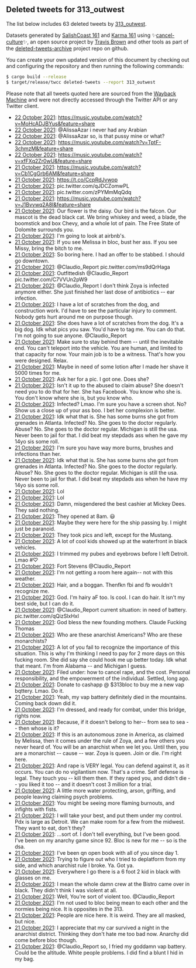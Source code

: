 ## Deleted tweets for 313_outwest

The list below includes 63 deleted tweets by
[313_outwest](https://twitter.com/313_outwest).



Datasets generated by [SalishCoast 161](https://twitter.com/SalishCoastA) and [Karma 161](https://twitter.com/KarmaOneSixOne)
using ✨[cancel-culture](https://github.com/travisbrown/cancel-culture)✨, an open source project by [Travis Brown](https://twitter.com/travisbrown) 
and other tools as part of the [deleted-tweets-archive](https://github.com/salcoast/deleted-tweets-archive/) project repo on github.

You can create your own updated version of this document by checking out and configuring the
repository and then running the following commands:

```bash
$ cargo build --release
$ target/release/twcc deleted-tweets --report 313_outwest
```

Please note that all tweets quoted here are sourced from the
[Wayback Machine](https://web.archive.org) and were not directly accessed through the Twitter API or
any Twitter client.

* [22 October 2021](https://web.archive.org/web/20211022004402/https://twitter.com/313_outwest/status/1451348569512763392): https://music.youtube.com/watch?v=MoHcADJBYus&feature=share
* [22 October 2021](https://web.archive.org/web/20211022003615/https://twitter.com/313_outwest/status/1451346582490648582): @AlissaAzar  i never had any Arabian
* [22 October 2021](https://web.archive.org/web/20211022003542/https://twitter.com/313_outwest/status/1451346444879732739): @AlissaAzar  so, is that pussy mine or what?
* [22 October 2021](https://web.archive.org/web/20211022002630/https://twitter.com/313_outwest/status/1451344164415705109): https://music.youtube.com/watch?v=TptF-3chmzM&feature=share
* [22 October 2021](https://web.archive.org/web/20211022002040/https://twitter.com/313_outwest/status/1451342664285130764): https://music.youtube.com/watch?v=xfFXq2Zr0wU&feature=share
* [21 October 2021](https://web.archive.org/web/20211021233845/https://twitter.com/313_outwest/status/1451332112817090571): https://music.youtube.com/watch?v=Cb1CgGrb6AM&feature=share
* [21 October 2021](https://web.archive.org/web/20211021233125/https://twitter.com/313_outwest/status/1451330312877740034): https://t.co/CcpRdJvwop
* [21 October 2021](https://web.archive.org/web/20211021233122/https://twitter.com/313_outwest/status/1451330274709499904): pic.twitter.com/qJDCZomwPL
* [21 October 2021](https://web.archive.org/web/20211021225529/https://twitter.com/313_outwest/status/1451321181630394379): pic.twitter.com/zPYMmMqQdq
* [21 October 2021](https://web.archive.org/web/20211021221344/https://twitter.com/313_outwest/status/1451310738841092124): https://music.youtube.com/watch?v=J1Bvvwq2A8I&feature=share
* [21 October 2021](https://web.archive.org/web/20211021200648/https://twitter.com/313_outwest/status/1451278784070512646): Our flower is the daisy. Our bird is the falcon. Our mascot is the dead black cat. We bring whiskey and weed, a blade, the boomstick and box Chevy, and a whole lot of pain. The Free State of Dolomite surrounds you.
* [21 October 2021](https://web.archive.org/web/20211021195840/https://twitter.com/313_outwest/status/1451276753683451904): I'm going to look at airbnb's.
* [21 October 2021](https://web.archive.org/web/20211021195810/https://twitter.com/313_outwest/status/1451276609386807297): If you see Melissa in bloc, bust her ass. If you see Missy, bring the bitch to me.
* [21 October 2021](https://web.archive.org/web/20211021195512/https://twitter.com/313_outwest/status/1451275880118980608): So boring here. I had an offer to be stabbed. I should go downtown.
* [21 October 2021](https://web.archive.org/web/20211021195225/https://twitter.com/313_outwest/status/1451275186506919946): @Claudio_Report  pic.twitter.com/ms9dQrHaga
* [21 October 2021](https://web.archive.org/web/20211021190600/https://twitter.com/313_outwest/status/1451263438085230592): Outfittedish  @Claudio_Report  pic.twitter.com/C7VVUn2pW9
* [21 October 2021](https://web.archive.org/web/20211021165727/https://twitter.com/313_outwest/status/1451231112907280387): @Claudio_Report  I don't think Zoya is infected anymore either. She just finished her last dose of antibiotics -- ear infection.
* [21 October 2021](https://web.archive.org/web/20211021164128/https://twitter.com/313_outwest/status/1451227059166932993): I have a lot of scratches from the dog, and construction work. I'd have to see the particular injury to comment. Nobody gets hurt around me on purpose though.
* [21 October 2021](https://web.archive.org/web/20211021163937/https://twitter.com/313_outwest/status/1451226572497702919): She does have a lot of scratches from the dog. It's a big dog. Idk what pics you saw. You'd have to tag me. You can do that. I'm not going to sue anyone.  @Claudio_Report
* [21 October 2021](https://web.archive.org/web/20211021162343/https://twitter.com/313_outwest/status/1451222571630796801): Make sure to stay behind them -- until the inevitable end. You can't teleport into the vehicle. You are human, and limited to that capacity for now. Your main job is to be a witness. That's how you were designed. Relax.
* [21 October 2021](https://web.archive.org/web/20211021160845/https://twitter.com/313_outwest/status/1451218845029441537): Maybe in need of some lotion after I made her shave it 5000 times for me.
* [21 October 2021](https://web.archive.org/web/20211021160508/https://twitter.com/313_outwest/status/1451217882554114055): Ask her for a pic. I got one. Does she?
* [21 October 2021](https://web.archive.org/web/20211021160431/https://twitter.com/313_outwest/status/1451217728862187522): Isn't it up to the abused to claim abuse? She doesn't need you to do that for her. She has Facebook. You know who she is. You don't know where she is, but you know who.
* [21 October 2021](https://web.archive.org/web/20211021160155/https://twitter.com/313_outwest/status/1451217128577589252): Infected? Lmao. I'm sure you have a screen shot. No? Show us a close up of your ass boo. I bet her complexion is better.
* [21 October 2021](https://web.archive.org/web/20211021160053/https://twitter.com/313_outwest/status/1451216853032787969): Idk what that is. She has some burns she got from grenades in Atlanta. Infected? No. She goes to the doctor regularly. Abuse? No. She goes to the doctor regular. Michigan is still the usa. Never been to jail for that. I did beat my stepdads ass when he gave my 14yo sis some roll.
* [21 October 2021](https://web.archive.org/web/20211021155927/https://twitter.com/313_outwest/status/1451216507447382017): I'm sure you have way more burns, brushes and infections than her.
* [21 October 2021](https://web.archive.org/web/20211021155846/https://twitter.com/313_outwest/status/1451216339335450626): Idk what that is. She has some burns she got from grenades in Atlanta. Infected? No. She goes to the doctor regularly. Abuse? No. She goes to the doctor regular. Michigan is still the usa. Never been to jail for that. I did beat my stepdads ass when he have my 14yo sis some roll.
* [21 October 2021](https://web.archive.org/web/20211021155609/https://twitter.com/313_outwest/status/1451215603545505792): Lol
* [21 October 2021](https://web.archive.org/web/20211021155453/https://twitter.com/313_outwest/status/1451215261034434569): Lol
* [21 October 2021](https://web.archive.org/web/20211021153244/https://twitter.com/313_outwest/status/1451209478246789125): Damn, misgendered the best cashier at Mickey Dees. They said nothing.
* [21 October 2021](https://web.archive.org/web/20211021152642/https://twitter.com/313_outwest/status/1451207625081716742): They opened at 8am. 😃
* [21 October 2021](https://web.archive.org/web/20211021150808/https://twitter.com/313_outwest/status/1451203128620052489): Maybe they were here for the ship passing by. I might just be paranoid.
* [21 October 2021](https://web.archive.org/web/20211021150406/https://twitter.com/313_outwest/status/1451202563932495876): They took pics and left, except for the Mustang.
* [21 October 2021](https://web.archive.org/web/20211021150500/https://twitter.com/313_outwest/status/1451202391370391559): A lot of cool kids showed up at the waterfront in black vehicles.
* [21 October 2021](https://web.archive.org/web/20211021144249/https://twitter.com/313_outwest/status/1451196733468209172): I trimmed my pubes and eyebrows before I left Detroit. Lmao #♡
* [21 October 2021](https://web.archive.org/web/20211021143811/https://twitter.com/313_outwest/status/1451195614012735500): Fort Stevens  @Claudio_Report
* [21 October 2021](https://web.archive.org/web/20211021143551/https://twitter.com/313_outwest/status/1451195218804367374): I'm not getting a room here again-- not with this weather.
* [21 October 2021](https://web.archive.org/web/20211021143344/https://twitter.com/313_outwest/status/1451194776552808451): Hair, and a boggan. Thenfkn fbi and fb wouldn't recognize me.
* [21 October 2021](https://web.archive.org/web/20211021143524/https://twitter.com/313_outwest/status/1451194475745665036): God. I'm hairy aF too. Is cool. I can do hair. It isn't my best side, but I can do it.
* [21 October 2021](https://web.archive.org/web/20211021142843/https://twitter.com/313_outwest/status/1451193394659663883): @Claudio_Report  current situation: in need of battery. pic.twitter.com/qQizSlxHxI
* [21 October 2021](https://web.archive.org/web/20211021141104/https://twitter.com/313_outwest/status/1451188927172284424): God bless the new founding mothers. Claude Fucking Thomas
* [21 October 2021](https://web.archive.org/web/20211021140853/https://twitter.com/313_outwest/status/1451188266523250695): Who are these anarchist Americans? Who are these monarchists?
* [21 October 2021](https://web.archive.org/web/20211021140816/https://twitter.com/313_outwest/status/1451188052525654033): A lot of you fail to recognize the importance of this situation. This is why I'm thinking I need to pay for 2 more days on this fucking room. She did say she could hook me up better today. Idk what that meant. I'm from Alabama -- and Michigan I guess.
* [21 October 2021](https://web.archive.org/web/20211021140130/https://twitter.com/313_outwest/status/1451186018296553480): Filed under: how to cancel rape, and the cost. Personal responsibility, and the empowerment of the individual. Settled, long ago.
* [21 October 2021](https://web.archive.org/web/20211021135059/https://twitter.com/313_outwest/status/1451184061121060882): Donate to cashapp @ $313bloc to buy me a new vap bqttery. Lmao. Do it.
* [21 October 2021](https://web.archive.org/web/20211021135025/https://twitter.com/313_outwest/status/1451183718568054791): Yeah, my vap battery definitely died in the mountains. Coming back down did it.
* [21 October 2021](https://web.archive.org/web/20211021131109/https://twitter.com/313_outwest/status/1451174128648474630): I'm dressed, and ready for combat, under this bridge, rights now.
* [21 October 2021](https://web.archive.org/web/20211021130400/https://twitter.com/313_outwest/status/1451172322111483904): Because, if it doesn't belong to her-- from sea to sea -- then whose is it?
* [21 October 2021](https://web.archive.org/web/20211021130347/https://twitter.com/313_outwest/status/1451172187323330565): If this is an autonomous zone in America, as claimed by Melissa, then it comes under the rule of Zoya, and a few others you never heard of. You will be an anarchist when we let you. Until then, you are a monarchist -- cause -- war. Zoya is queen. Join or die. I'm right here.
* [21 October 2021](https://web.archive.org/web/20211021130141/https://twitter.com/313_outwest/status/1451171693838299147): And rape is VERY legal. You can defend against it, as it occurs. You can do no vigilantism now. That's a crime. Self defense is legal. They touch you -- kill them then. If they raped you, and didn't die -- you liked it too -- and it doesn't cost 3 million for a trial.
* [21 October 2021](https://web.archive.org/web/20211021125906/https://twitter.com/313_outwest/status/1451171127288500226): A little more water protecting, arson, grifting, and people leaving claiming psych problems.
* [21 October 2021](https://web.archive.org/web/20211021125745/https://twitter.com/313_outwest/status/1451170803563646977): You might be seeing more flaming burnouts, and infights with fists.
* [21 October 2021](https://web.archive.org/web/20211021125613/https://twitter.com/313_outwest/status/1451170402525270024): I will take your best, and put them under my control. Pdx is large as Detroit. We can make room for a few from the midwest. They want to eat, don't they?
* [21 October 2021](https://web.archive.org/web/20211021125303/https://twitter.com/313_outwest/status/1451169613765484546): ...sort of. I don't tell everything, but I've been good. I've been on my anarchy game since 92. Bloc is new for me -- so is the dsa.
* [21 October 2021](https://web.archive.org/web/20211021125202/https://twitter.com/313_outwest/status/1451169362384015370): I've been qn open book with all of you since day 1.
* [21 October 2021](https://web.archive.org/web/20211021125057/https://twitter.com/313_outwest/status/1451169089951436805): Trying to figure out who I tried to deplatform from my side, and which anarchist rule I broke. Ya. Got ya.
* [21 October 2021](https://web.archive.org/web/20211021124828/https://twitter.com/313_outwest/status/1451168439888871432): Everywhere I go there is a 6 foot 2 kid in black with glasses on me.
* [21 October 2021](https://web.archive.org/web/20211021124726/https://twitter.com/313_outwest/status/1451168164713168897): I mean the whole damn crew at the Bistro came over in black. They didn't think I was violent at all.
* [21 October 2021](https://web.archive.org/web/20211021124637/https://twitter.com/313_outwest/status/1451167987654819842): Well, You're sort of violent too.  @Claudio_Report
* [21 October 2021](https://web.archive.org/web/20211021124006/https://twitter.com/313_outwest/status/1451166342443253761): I'm not used to bloc being mean to each other and the normies being nice. It is opposites in the 313.
* [21 October 2021](https://web.archive.org/web/20211021123831/https://twitter.com/313_outwest/status/1451165982756519942): People are nice here. It is weird. They are all masked, but nice.
* [21 October 2021](https://web.archive.org/web/20211021123735/https://twitter.com/313_outwest/status/1451165701939425281): I appreciate that my car survived a night in the anarchist district. Thinking they don't hate me too bad now. Anarchy did come before bloc though.
* [21 October 2021](https://web.archive.org/web/20211021123604/https://twitter.com/313_outwest/status/1451165355699675148): @Claudio_Report  so, I fried my goddamn vap battery. Could be the altitude. White people problems. I did find a blunt I hid in my bag.
